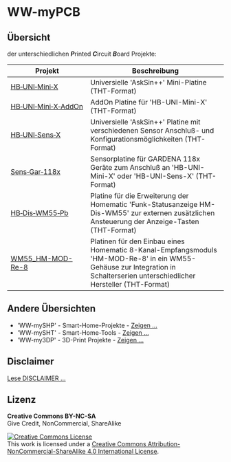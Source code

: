 # WW-myPCB

## Übersicht

der unterschiedlichen <b>_P_</b>rinted <b>_C_</b>ircuit <b>_B_</b>oard Projekte:

 | **Projekt** | **Beschreibung** |
 | --- | --- |
 | [HB‑UNI‑Mini‑X](./PCB_HB-UNI-Mini-X/README.md "Zeigen ...") | Universielle 'AskSin++' Mini-Platine (THT-Format) |
 | [HB‑UNI‑Mini‑X‑AddOn](./PCB_HB-UNI-Mini-X-AddOn/README.md "Zeigen ...") | AddOn Platine für 'HB-UNI-Mini-X' (THT-Format) |
 | [HB‑UNI‑Sens‑X](./PCB_HB-UNI-Sens-X/README.md "Zeigen ...") | Universielle 'AskSin++' Platine mit verschiedenen Sensor Anschluß- und Konfigurationsmöglichkeiten (THT-Format) |
 | [Sens‑Gar‑118x](./PCB_Sens-Gar-118x/README.md "Zeigen ...") | Sensorplatine für GARDENA 118x Geräte zum Anschluß an 'HB-UNI-Mini-X' oder 'HB-UNI-Sens-X' (THT-Format) |
 | [HB‑Dis‑WM55‑Pb](./PCB_HB-Dis-WM55-Pb/README.md "Zeigen ...") | Platine für die Erweiterung der Homematic 'Funk-Statusanzeige HM-Dis-WM55' zur externen zusätzlichen Ansteuerung der Anzeige-Tasten (THT-Format) |
 | [WM55_HM-MOD-Re-8](./PCB_WM55_HM-MOD-Re-8/README.md "Zeigen ...") | Platinen für den Einbau eines Homematic 8-Kanal-Empfangsmoduls 'HM-MOD-Re-8' in ein WM55-Gehäuse zur Integration in Schalterserien unterschiedlicher Hersteller (THT-Format) |

## Andere Übersichten
- 'WW-mySHP' - Smart-Home-Projekte - [Zeigen ...](https://github.com/wolwin/WW-mySHP/blob/master/README.md)
- 'WW-mySHT' - Smart-Home-Tools - [Zeigen ...](https://github.com/wolwin/WW-mySHT/blob/master/README.md)
- 'WW-my3DP' - 3D-Print Projekte - [Zeigen ...](https://github.com/wolwin/WW-my3DP/blob/master/README.md)

## Disclaimer
[Lese DISCLAIMER ...](DISCLAIMER.md "Lesen ...")

## Lizenz

**Creative Commons BY-NC-SA**<br>
Give Credit, NonCommercial, ShareAlike

<a rel="license" href="http://creativecommons.org/licenses/by-nc-sa/4.0/"><img alt="Creative Commons License" style="border-width:0" src="https://i.creativecommons.org/l/by-nc-sa/4.0/88x31.png" /></a><br />This work is licensed under a <a rel="license" href="http://creativecommons.org/licenses/by-nc-sa/4.0/">Creative Commons Attribution-NonCommercial-ShareAlike 4.0 International License</a>.
